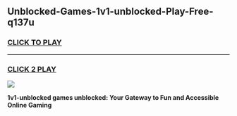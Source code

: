
## Unblocked-Games-1v1-unblocked-Play-Free-q137u
<h3>
<a href="https://premium76.site?title=1v1-unblocked&ref=18A1">CLICK TO PLAY</a></h3>
<hr>

<h3>
<a href="https://premium76.site?title=1v1-unblocked&ref=18A1">CLICK 2 PLAY</a>
  
</h3>

<a href="https://premium76.site?title=1v1-unblocked&ref=18A1"><img src="https://clearcache.store/games.png"></a>


**1v1-unblocked games unblocked: Your Gateway to Fun and Accessible Online Gaming**
